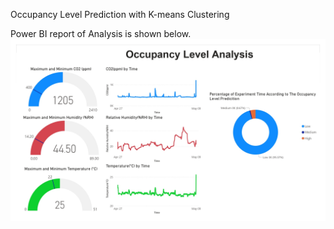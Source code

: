 Occupancy Level Prediction with K-means Clustering

Power BI report of Analysis is shown below.
![power_bi](https://github.com/SananSuleymanov/Occupancy_Analysis_Kmeans/blob/e8fdeecc997d8d574f93d8d67218ed6a89a5c1df/Occupancy_Vis.jpg)
